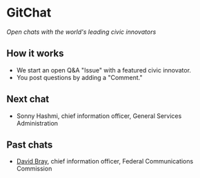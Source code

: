 GitChat
=======

*Open chats with the world's leading civic innovators*

## How it works

- We start an open Q&A "Issue" with a featured civic innovator.
- You post questions by adding a "Comment."

## Next chat

- Sonny Hashmi, chief information officer, General Services Administration

## Past chats

- [David Bray](https://github.com/govfresh/gitchat/issues/1), chief information officer, Federal Communications Commission
